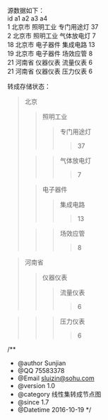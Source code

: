 源数据如下：<br/>
id	a1	a2	a3	a4<br/>
1	北京市	照明工业	专门用途灯	37<br/>
2	北京市	照明工业	气体放电灯	7<br/>
18	北京市	电子器件	集成电路	13<br/>
19	北京市	电子器件	场效应管	8<br/>
21	河南省	仪器仪表	流量仪表	6<br/>
21	河南省	仪器仪表	压力仪表	6<br/>

转成存储状态：<br/>
>北京
>>照明工业
>>>专门用途灯
>>>>37
>
>>
>>>气体放电灯
>>>>7
>
>>电子器件
>>>集成电路
>>>>13
>
>>
>>>场效应管
>>>>8

>河南省
>>仪器仪表
>>>流量仪表
>>>>6

>
>>
>>>压力仪表
>>>>6


/**
 * @author Sunjian
 * @QQ 75583378
 * @Email sluizin@sohu.com
 * @version 1.0
 * @category 线性集转成节点图
 * @since 1.7
 * @Datetime 2016-10-19
 */